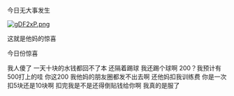 今日无大事发生 

<a href="https://imgtu.com/i/gDF2xP"><img src="https://z3.ax1x.com/2021/05/13/gDF2xP.png" alt="gDF2xP.png" border="0" /></a>

这就是他妈的惊喜 

今日份惊喜

我人傻了 一天十块的水钱都回不了本 还隔着踢球 我还踢个球啊  200？我预计有500打上的哇 你这200 我他妈的朋友圈都发不出去啊 还他妈扣我训练费 你是一次扣5块还是10块啊 扣完我是不是还得倒贴钱给你啊 我真的是服了